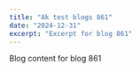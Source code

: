 ```yaml
---
title: "Ak test blogs 861"
date: "2024-12-31"
excerpt: "Excerpt for blog 861"
---
```


Blog content for blog 861